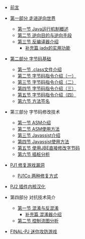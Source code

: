 <!-- Docsify/_sidebar.md -->
- [前言](/) 
- [第一部分 走进逆向世界](/part1/intro)
  - [第一节 Java运行机制概述](/part1/chapter1/L1)
  - [第二节 逆向目的与逆向手段](/part1/chapter2/L2)
  - [第三节 反编译器介绍](/part1/chapter3/L3)
    - [补充篇 jadx的实用功能](/part1/chapter3/EX1)
- [第二部分 字节码基础](/part2/intro)
  - [第一节 .class文件介绍](/part2/chapter1/L1)
  - [第二节 字节码指令介绍（一）](/part2/chapter2/L2)
  - [第三节 字节码指令介绍（二）](/part2/chapter3/L3)
  - [第四节 字节码指令介绍（三）](/part2/chapter4/L4)
  - [第五节 字节码指令介绍（四）](/part2/chapter5/L5)
  - [第六节 方法签名](/part2/chapter5/L6)
  
- 第三部分 字节码修改技术
  - [第一节 ASM介绍](/part3/chapter1/L1)
  - [第二节 ASM使用方法](/part3/chapter2/L2)
  - [第三节 Javassist介绍](/part3/chapter3/L3)
  - [第四节 Javassist使用方法](/part3/chapter4/L4)
  - [第五节 使用JBE直接修改字节码](/part3/chapter5/L5)
  - [第六节 插桩分析](/part3/chapter6/L6)

- [PJ1 修复游戏漏洞](pj1/PJ1)
  - [PJ1Co 两种修复方式](pj1/PJ1Co)
- [PJ2 插件内核汉化](pj2/PJ2)

- 第四部分 对抗技术简介
  - [第一节 混淆与反混淆](/part4/chapter1/L1)
    - [补充篇 混淆器介绍](/part4/chapter1/EX1)
  - [第二节 控制流图分析](/part4/chapter2/L2)
  
- [FINAL-PJ 迷你攻防游戏](FPJ/FPJ)